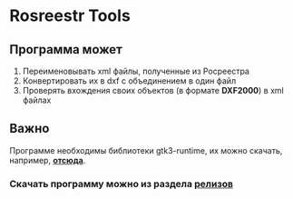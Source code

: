 # Rosreestr Tools

## Программа может

1. Переименовывать xml файлы, полученные из Росреестра
2. Конвертировать их в dxf с объединением в один файл
3. Проверять вхождения своих объектов (в формате **DXF2000**) в xml файлах

## Важно

Программе необходимы библиотеки gtk3-runtime, их можно скачать, например, [**отсюда**](https://github.com/tschoonj/GTK-for-Windows-Runtime-Environment-Installer/releases).

### Скачать программу можно из раздела [**релизов**](https://github.com/Niakr1s/rr-tools-rs/releases)